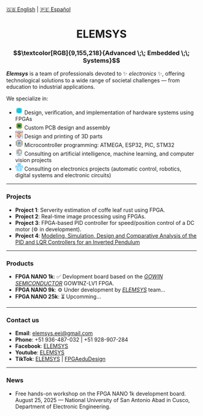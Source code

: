 [🇬🇧 English](README.md) | [🇵🇪 Español](README.es.md)

<h1 align="center">ELEMSYS</h1>
<h3 align="center">
$$\textcolor[RGB]{9,155,218}{Advanced \;\; Embedded \;\; Systems}$$
</h3>

**_Elemsys_** is a team of professionals devoted to ✨ _electronics_ ✨, offering technological solutions to a wide range of societal challenges — from education to industrial applications.

We specialize in:

- <img src="icons/fpga.svg" alt="FPGA Icon" width="20" height="20" /> Design, verification, and implementation of hardware systems using FPGAs
- <img src="icons/electronics-186.svg" alt="PCB Icon" width="20" height="20" /> Custom PCB design and assembly
- <img src="icons/3d-printing-1.svg" alt="3D Icon" width="20" height="20" /> Design and printing of 3D parts
- <img src="icons/electronics-5.svg" alt="MCU Icon" width="20" height="20" /> Microcontroller programming: ATMEGA, ESP32, PIC, STM32
- <img src="icons/brain-machine-interface.svg" alt="AI Icon" width="20" height="20" /> Consulting on artificial intelligence, machine learning, and computer vision projects
- <img src="icons/robot-25.svg" alt="Robot Icon" width="20" height="20" /> Consulting on electronics projects (automatic control, robotics, digital systems and electronic circuits)
---

### Projects

- **Project 1**: Serverity estimation of coffe leaf rust using FPGA.
- **Project 2**: Real-time image processing using FPGAs.
- **Project 3**: FPGA-based PID controller for speed/position control of a DC motor (⚙️ in development).
- **Project 4**: [Modeling, Simulation, Design and Comparative Analysis of the PID and LQR Controllers for an Inverted Pendulum](https://ieeexplore.ieee.org/document/10833454)

---

### Products

- **FPGA NANO 1k**: ✅ Devlopment board based on the [*GOWIN SEMICONDUCTOR*](https://gowinsemi.com/en/) GOW1NZ-LV1 FPGA.
- **FPGA NANO 9k**: ⚙️ Under development by [*ELEMSYS*](https://github.com/elemsys) team...
- **FPGA NANO 25k**: ⏳ Upcomming...

---

### Contact us

- **Email**: elemsys.eei@gmail.com
- **Phone**: +51 936-487-032 | +51 928-907-284
- **Facebook**: [ELEMSYS](https://www.facebook.com/elemsys.eei)
- **Youtube**: [ELEMSYS](https://www.youtube.com/@elemsys)
- **TikTok**: [ELEMSYS](https://www.tiktok.com/@elemsys.eei) | [FPGAeduDesign](https://www.tiktok.com/@fpgaedudesign)
---

### News

- Free hands-on workshop on the FPGA NANO 1k development board. August 25, 2025 — National University of San Antonio Abad in Cusco, Department of Electronic Engineering.
